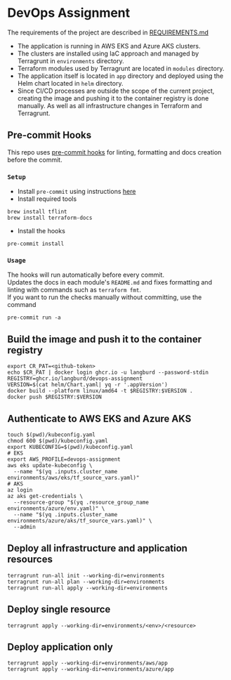 # DevOps Assignment

The requirements of the project are described in [REQUIREMENTS.md](REQUIREMENTS.md)

- The application is running in AWS EKS and Azure AKS clusters.  
- The clusters are installed using IaC approach and managed by Terragrunt in `environments` directory.  
- Terraform modules used by Terragrunt are located in `modules` directory.  
- The application itself is located in `app` directory and deployed using the Helm chart located in `helm` directory.  
- Since CI/CD processes are outside the scope of the current project, creating the image and pushing it to the container registry is done manually.
  As well as all infrastructure changes in Terraform and Terragrunt.

## Pre-commit Hooks

This repo uses [pre-commit hooks](https://pre-commit.com/) for linting, formatting and docs creation before the commit.

### `Setup`

- Install `pre-commit` using instructions [here](https://pre-commit.com/#installation)
- Install required tools

```shell
brew install tflint
brew install terraform-docs
```

- Install the hooks

```shell
pre-commit install
```

### `Usage`

The hooks will run automatically before every commit.  
Updates the docs in each module's `README.md` and fixes formatting and linting with commands such as `terraform fmt`.  
If you want to run the checks manually without committing, use the command

```shell
pre-commit run -a
```

## Build the image and push it to the container registry

```shell
export CR_PAT=<github-token>
echo $CR_PAT | docker login ghcr.io -u langburd --password-stdin
REGISTRY=ghcr.io/langburd/devops-assignment
VERSION=$(cat helm/Chart.yaml| yq -r '.appVersion')
docker build --platform linux/amd64 -t $REGISTRY:$VERSION .
docker push $REGISTRY:$VERSION
```

## Authenticate to AWS EKS and Azure AKS

```shell
touch $(pwd)/kubeconfig.yaml
chmod 600 $(pwd)/kubeconfig.yaml
export KUBECONFIG=$(pwd)/kubeconfig.yaml
# EKS
export AWS_PROFILE=devops-assignment
aws eks update-kubeconfig \
  --name "$(yq .inputs.cluster_name environments/aws/eks/tf_source_vars.yaml)"
# AKS
az login
az aks get-credentials \
  --resource-group "$(yq .resource_group_name environments/azure/env.yaml)" \
  --name "$(yq .inputs.cluster_name environments/azure/aks/tf_source_vars.yaml)" \
  --admin
```

## Deploy all infrastructure and application resources

```shell
terragrunt run-all init --working-dir=environments
terragrunt run-all plan --working-dir=environments
terragrunt run-all apply --working-dir=environments
```

## Deploy single resource

```shell
terragrunt apply --working-dir=environments/<env>/<resource>
```

## Deploy application only

```shell
terragrunt apply --working-dir=environments/aws/app
terragrunt apply --working-dir=environments/azure/app
```
